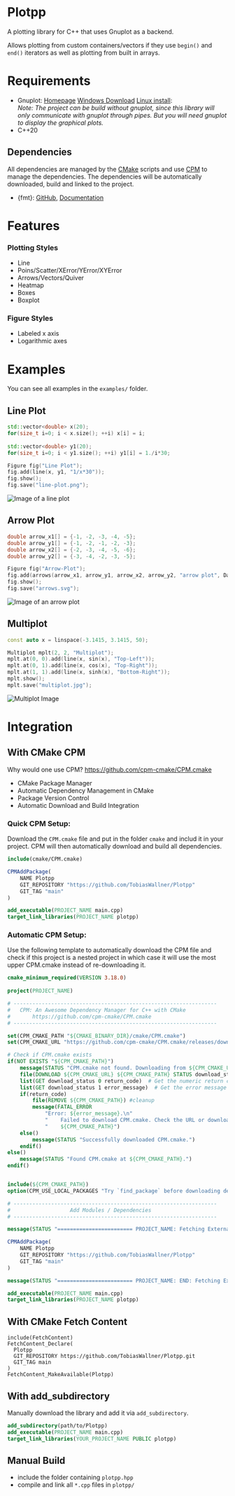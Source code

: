 Plotpp
======

A plotting library for C++ that uses Gnuplot as a backend.

Allows plotting from custom containers/vectors if they use `begin()` and `end()` iterators as well as plotting from built in arrays.

Requirements
============
- Gnuplot: [Homepage](http://gnuplot.info/index.html) [Windows Download](https://sourceforge.net/projects/gnuplot/files/gnuplot/) [Linux install](https://riptutorial.com/gnuplot/example/11275/installation-or-setup):  
	*Note: The project can be build without gnuplot,
	since this library will only communicate with gnuplot through pipes. 
	But you will need gnuplot to display the graphical plots.*
- C++20

Dependencies
------------
All dependencies are managed by the [CMake](https://cmake.org/) scripts and use [CPM](https://github.com/cpm-cmake/CPM.cmake)
to manage the dependencies. The dependencies will be automatically downloaded, build and linked to the project.
- {fmt}: [GitHub](https://github.com/fmtlib/fmt), [Documentation](https://fmt.dev/11.0/)

Features
========
### Plotting Styles
- Line
- Poins/Scatter/XError/YError/XYError
- Arrows/Vectors/Quiver
- Heatmap
- Boxes
- Boxplot

### Figure Styles
- Labeled x axis
- Logarithmic axes

Examples
========

You can see all examples in the `examples/` folder.

Line Plot
---------

```C++
std::vector<double> x(20);
for(size_t i=0; i < x.size(); ++i) x[i] = i;
	
std::vector<double> y1(20);
for(size_t i=0; i < y1.size(); ++i) y1[i] = 1./i*30;

Figure fig("Line Plot");
fig.add(line(x, y1, "1/x*30"));
fig.show();
fig.save("line-plot.png");
```
![Image of a line plot](images/line-plot.png)

Arrow Plot
----------

```C++
double arrow_x1[] = {-1, -2, -3, -4, -5};
double arrow_y1[] = {-1, -2, -1, -2, -3};
double arrow_x2[] = {-2, -3, -4, -5, -6};
double arrow_y2[] = {-3, -4, -2, -3, -5};

Figure fig("Arrow-Plot");
fig.add(arrows(arrow_x1, arrow_y1, arrow_x2, arrow_y2, "arrow plot", DataRelation::relative));
fig.show();
fig.save("arrows.svg");
```

![Image of an arrow plot](images/arrows.svg)

Multiplot
---------

```C++
const auto x = linspace(-3.1415, 3.1415, 50);

Multiplot mplt(2, 2, "Multiplot");
mplt.at(0, 0).add(line(x, sin(x), "Top-Left"));
mplt.at(0, 1).add(line(x, cos(x), "Top-Right"));
mplt.at(1, 1).add(line(x, sinh(x), "Bottom-Right"));
mplt.show();
mplt.save("multiplot.jpg");
```

![Multiplot Image](images/multiplot.jpg)

Integration
===========

With CMake CPM
--------------
Why would one use CPM? https://github.com/cpm-cmake/CPM.cmake
- CMake Package Manager
- Automatic Dependency Management in CMake
- Package Version Control
- Automatic Download and Build Integration

### Quick CPM Setup:  
Download the `CPM.cmake` file and put in the folder `cmake` 
and includ it in your project. 
CPM will then automatically download and build all dependencies.

```cmake
include(cmake/CPM.cmake)

CPMAddPackage(
    NAME Plotpp
    GIT_REPOSITORY "https://github.com/TobiasWallner/Plotpp"
    GIT_TAG "main"
)

add_executable(PROJECT_NAME main.cpp)
target_link_libraries(PROJECT_NAME plotpp) 
```

### Automatic CPM Setup:  
Use the following template to automatically download the CPM file 
and check if this project is a nested project in which case it will use the most upper CPM.cmake
instead of re-downloading it.
```cmake
cmake_minimum_required(VERSION 3.18.0)
 
project(PROJECT_NAME)

# -----------------------------------------------------------------
# 	CPM: An Awesome Dependency Manager for C++ with CMake
#		https://github.com/cpm-cmake/CPM.cmake
# -----------------------------------------------------------------

set(CPM_CMAKE_PATH "${CMAKE_BINARY_DIR}/cmake/CPM.cmake")
set(CPM_CMAKE_URL "https://github.com/cpm-cmake/CPM.cmake/releases/download/v0.40.2/CPM.cmake")

# Check if CPM.cmake exists
if(NOT EXISTS "${CPM_CMAKE_PATH}")
    message(STATUS "CPM.cmake not found. Downloading from ${CPM_CMAKE_URL}...")
    file(DOWNLOAD ${CPM_CMAKE_URL} ${CPM_CMAKE_PATH} STATUS download_status LOG download_log)
    list(GET download_status 0 return_code)  # Get the numeric return code
	list(GET download_status 1 error_message)  # Get the error message
	if(return_code)
		file(REMOVE ${CPM_CMAKE_PATH}) #cleanup
		message(FATAL_ERROR 
			"Error: ${error_message}.\n"
			"    Failed to download CPM.cmake. Check the URL or download it manually and place it at:\n"
			"    ${CPM_CMAKE_PATH}")
	else()
		message(STATUS "Successfully downloaded CPM.cmake.")
    endif()
else()
    message(STATUS "Found CPM.cmake at ${CPM_CMAKE_PATH}.")
endif()


include(${CPM_CMAKE_PATH})
option(CPM_USE_LOCAL_PACKAGES "Try `find_package` before downloading dependencies" ON)

# -----------------------------------------------------------------
# 					Add Modules / Dependencies
# -----------------------------------------------------------------

message(STATUS "======================== PROJECT_NAME: Fetching External Libraries =========================")

CPMAddPackage(
    NAME Plotpp
    GIT_REPOSITORY "https://github.com/TobiasWallner/Plotpp"
    GIT_TAG "main"
)

message(STATUS "======================== PROJECT_NAME: END: Fetching External Libraries =========================")

add_executable(PROJECT_NAME main.cpp)
target_link_libraries(PROJECT_NAME plotpp) 
```

With CMake Fetch Content
------------------------
```
include(FetchContent)
FetchContent_Declare(
  Plotpp
  GIT_REPOSITORY https://github.com/TobiasWallner/Plotpp.git
  GIT_TAG main
)
FetchContent_MakeAvailable(Plotpp)
```

With add_subdirectory
------------------------
Manually download the library and add it via `add_subdirectory`.
```cmake
add_subdirectory(path/to/Plotpp)
add_executable(PROJECT_NAME main.cpp)
target_link_libraries(YOUR_PROJECT_NAME PUBLIC plotpp)
```
Manual Build
------------
- include the folder containing `plotpp.hpp`
- compile and link all `*.cpp` files in `plotpp/`


